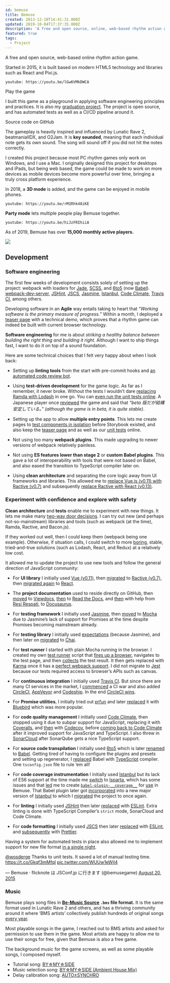 ```yaml
---
id: bemuse
title: Bemuse
created: 2013-12-10T14:41:31.000Z
updated: 2019-10-04T17:37:35.000Z
description: 'A free and open source, online, web-based rhythm action game.'
featured: true
tags:
  - Project
---
```


A free and open source, web-based online rhythm action game.

Started in 2015, it is built based on modern HTML5 technology and libraries such as React and Pixi.js.

`youtube: https://youtu.be/lGw6VMkDWCA`

<call-to-action href="https://bemuse.ninja">
  Play the game
</call-to-action>

I built this game as a playground in applying software engineering principles and practices.
It is also my [graduation project](https://gist.github.com/dtinth/0b633afa89a2a070647d).
The project is open source, and has automated tests as well as a CI/CD pipeline around it.

<call-to-action href="https://github.com/bemusic/bemuse">
  Source code on GitHub
</call-to-action>

The gameplay is heavily inspired and influenced by Lunatic Rave 2, beatmaniaIIDX, and O2Jam. It is **key sounded**, meaning that each individual note gets its own sound. The song will sound off if you did not hit the notes correctly.

I created this project because most PC rhythm games only work on Windows, and I use a Mac. I originally designed this project for desktops and iPads, but being web based, the game could be made to work on more devices as mobile devices become more powerful over time, bringing a truly cross platform experience.

In 2018, a **3D mode** is added, and the game can be enjoyed in mobile phones.

`youtube: https://youtu.be/rM1Rhk48iKE`

**Party mode** lets multiple people play Bemuse together.

`youtube: https://youtu.be/hiJzFRIhiiA`

As of 2019, Bemuse has over **15,000 monthly active players.**

![](/uploads/bemuse-google-analytics-2019.png)

## Development

### Software engineering

The first few weeks of development consists solely of setting up the project: webpack with loaders for [Jade](https://www.npmjs.com/package/jade), [SCSS](https://github.com/sass/node-sass), and [6to5](https://www.npmjs.com/package/6to5) (now [Babel](https://babeljs.io)). [webpack-dev-server](https://www.npmjs.com/package/webpack-dev-server), [JSHint](https://jshint.com/), [JSCS](https://jscs-dev.github.io/), [Jasmine](https://jasmine.github.io/), [Istanbul](https://istanbul.js.org/), [Code Climate](https://codeclimate.com/), [Travis CI](https://travis-ci.org/), among others.

Developing software in an **Agile** way entails taking to heart that _“Working software is the primary measure of progress.”_
Within a month, I deployed a [teaser page](https://bemuse.ninja/?mode=comingSoon) with a technical demo, which proves that a rhythm game can indeed be built with current browser technology.

**Software engineering** for me is about _striking a healthy balance between building the right thing and building it right._
Although I want to ship things fast, I want to do it on top of a sound foundation.

Here are some technical choices that I felt very happy about when I look back:

- Setting up **linting tools** from the start with pre-commit hooks and [an automated code review bot](https://github.com/bemusic/bemuse/pull/51).

- Using **test-driven development** for the game logic. As far as I remember, it never broke. Without the tests I wouldn’t dare [replacing Ramda with Lodash](https://github.com/bemusic/bemuse/pull/164/commits/d82dc51864b1cabe8ea9dd4e0afd314ba7b778d1) in one go. You can [even run the unit tests online][unit-tests]. A Japanese player once [reviewed](https://w.atwiki.jp/laser_bm/pages/95.html) the game and said that <i>“beta 版だが結構安定している。” (although the game is in beta, it is quite stable)</i>.

- Setting up the app to allow **multiple entry points**.
  This lets me create pages to [test components in isolation](https://bemuse.ninja/?mode=playground) before Storybook existed,
  and also keep the [teaser page](https://bemuse.ninja/?mode=comingSoon) and as well as our [unit tests][unit-tests] online.

- Not using too many **webpack plugins**. This made upgrading to newer versions of webpack relatively painless.

- Not using **ES features lower than stage 2** or **custom Babel plugins**. This gave a lot of interoperability with tools that were not based on Babel, and also eased the transition to TypeScript compiler later on.

- Using **clean architecture** and separating the core logic away from UI frameworks and libraries.
  This allowed me to [replace Vue.js (v0.11) with Ractive (v0.7)](https://github.com/bemusic/bemuse/pull/164/commits/b8c345c2101fc3c269872e80f6bc057a687ad869) and subsequently [replace Ractive with React (v0.13)](https://github.com/bemusic/bemuse/pull/166).

### Experiment with confidence and explore with safety

**Clean architecture** and **tests** enable me to experiment with new things.
It lets me make many [two-way door decisions](https://shit.management/one-way-and-two-way-door-decisions/).
I can try out new (and perhaps not-so-mainstream) libraries and tools (such as webpack (at the time), Ramda, Ractive, and Bacon.js).

If they worked out well, then I could keep them (webpack being one example).
Otherwise, if situation calls, I could switch to more [boring](http://boringtechnology.club/), stable, tried-and-true solutions (such as Lodash, React, and Redux) at a relatively low cost.

It allowed me to update the project to use new tools and follow the general direction of JavaScript community:

- For **UI library** I initially used [Vue (v0.11)](https://vuejs.org/), then [migrated](https://github.com/bemusic/bemuse/pull/164/commits/b8c345c2101fc3c269872e80f6bc057a687ad869) to [Ractive (v0.7)](https://ractive.js.org/), then [migrated again](https://github.com/bemusic/bemuse/pull/166) to [React](https://reactjs.org/).

- The **project documentation** used to reside directly on GitHub, then [moved](https://github.com/bemusic/bemuse/commit/b0749ae87708da0f6aadd5cd453cf60fb6f9d664) to [Viewdocs](http://progrium.viewdocs.io/viewdocs/), [then](https://github.com/bemusic/bemuse/pull/122) to [Read the Docs](https://readthedocs.org/),
  and [then](https://github.com/bemusic/bemuse/pull/479) with help from [Resi Respati](https://github.com/resir014), to [Docusaurus](https://docusaurus.io/).

- For **testing framework** I initially used [Jasmine](https://jasmine.github.io/), then [moved](https://github.com/bemusic/bemuse/commit/b7926878d3a27f4bee04aca1d176798f451d7526) to [Mocha](https://mochajs.org/) due to Jasmine’s lack of support for Promises at the time despite Promises becoming mainstream already.

- For **testing library** I initially used [expectations](https://www.npmjs.com/package/expectations) (because Jasmine), and then later on [migrated](https://github.com/bemusic/bemuse/commit/c4dde9d549b1d11d3b048e31c30dbb27618e3300) to [Chai](http://chaijs.com/).

- For **test runner** I started with plain Mocha running in the browser.
  I created my own [test runner](https://github.com/bemusic/bemuse/blob/46831e7bb864a545998d0320f4c455e3aec46470/tasks/support/test-runner/index.js) script that [fires up a browser](https://github.com/bemusic/bemuse/blob/46831e7bb864a545998d0320f4c455e3aec46470/tasks/support/test-runner/browser.js), navigates to the test page, and then [collects](https://github.com/bemusic/bemuse/blob/46831e7bb864a545998d0320f4c455e3aec46470/tasks/support/test-runner/server.js) the test result.
  It then gets replaced with [Karma](https://github.com/bemusic/bemuse/commit/4df73187006b00099f96f9102b8d91a27776ed27) once it has a [perfect webpack support](https://github.com/webpack-contrib/karma-webpack).
  I did not migrate to [Jest](https://jestjs.io/) because our tests required access to browser’s APIs such as canvas.

- For **continuous integration** I initially used [Travis CI](https://travis-ci.org/). But since there are many CI services in the market, I [commenced](https://github.com/bemusic/bemuse/pull/69) a CI war and also added [CircleCI](http://circleci.com/), [AppVeyor](https://www.appveyor.com/) and [Codeship](https://codeship.com/). In the end [CircleCI wins](https://github.com/bemusic/bemuse/pull/516).

- For **Promise utilities**, I initially tried out [prfun](https://www.npmjs.com/package/prfun) and later [replaced](https://github.com/bemusic/bemuse/pull/86) it with [Bluebird](http://bluebirdjs.com/) which was more popular.

- For **code quality management** I initially used [Code Climate](https://codeclimate.com/), then stopped using it due to subpar support for JavaScript, replacing it with [Coveralls](https://github.com/bemusic/bemuse/commit/b23399ec9f009f741c28a8c82b12e568cf6389fa), and [then](https://github.com/bemusic/bemuse/commit/42e9fb1743f679510d81254a69e07c40b50a9906) with [Codecov](https://codecov.io/gh/bemusic/bemuse), before [coming back to Code Climate](https://codeclimate.com/github/bemusic/bemuse) after it improved support for JavaScript and TypeScript. I also threw in [SonarCloud](https://github.com/bemusic/bemuse/commit/110b8752f9f909238f86561aa979070b49c3f8bc) after SonarQube gets a nice TypeScript support.

- For **source code transpilation** I initially used [6to5](https://www.npmjs.com/package/6to5) which is later [renamed](https://github.com/bemusic/bemuse/commit/97157628d0ee31c47de444b20f4714682f12b7b6) to [Babel](https://babeljs.io). Getting tired of having to configure the plugins and presets and setting up regenerator, I [replaced](https://github.com/bemusic/bemuse/pull/512) Babel with [TypeScript](http://www.typescriptlang.org/) compiler. One `tsconfig.json` file to rule ’em all!

- For **code coverage instrumentation** I initially used [Istanbul](https://istanbul.js.org/) but its lack of ES6 support at the time made me [switch](https://github.com/bemusic/bemuse/pull/115) to [Isparta](https://www.npmjs.com/package/isparta), which has some issues and that [led](https://github.com/dtinth/babel-plugin-__coverage__#theres-already-isparta-why-another-coverage-tool) me to create [`babel-plugin-__coverage__`](https://github.com/dtinth/babel-plugin-__coverage__) for [use](https://github.com/bemusic/bemuse/pull/224) in Bemuse. That Babel plugin later got [incorporated](https://github.com/dtinth/babel-plugin-__coverage__/issues/42) into a new major version of [Istanbul](https://istanbul.js.org/) to which I [migrated](https://github.com/bemusic/bemuse/pull/360) the project to once again.

- For **linting** I initially used [JSHint](https://jshint.com/) then later [replaced](https://github.com/bemusic/bemuse/pull/126) with [ESLint](https://eslint.org/). Extra linting is done with TypeScript Compiler’s `strict` mode, SonarCloud and Code Climate.

- For **code formatting** I initially used [JSCS](https://jshint.com/) then later [replaced](https://github.com/bemusic/bemuse/pull/126) with [ESLint](https://eslint.org/), and [subsequently](https://github.com/bemusic/bemuse/pull/513) with [Prettier](https://prettier.io/).

Having a system for automated tests in place also allowed me to implement support for new file format [in a single night](https://twitter.com/bemusegame/status/634020332093837312).

<twitter-embed>
  <p lang="en" dir="ltr"><a href="https://twitter.com/wosderge?ref_src=twsrc%5Etfw">@wosderge</a> Thanks to unit tests. It saved a lot of manual testing time. <a href="https://t.co/Gkqf3mMfql">https://t.co/Gkqf3mMfql</a> <a href="http://t.co/WUUw1eWjl4">pic.twitter.com/WUUw1eWjl4</a></p>&mdash; Bemuse · flicknote は JSConf.jp に行きます (@bemusegame) <a href="https://twitter.com/bemusegame/status/634204792433197056?ref_src=twsrc%5Etfw">August 20, 2015</a>
</twitter-embed>

### Music

Bemuse plays song files in **[Be-Music Source](https://en.wikipedia.org/wiki/Be-Music_Source) `.bms` file format.**
It is the same format used in Lunatic Rave 2 and others, and has a thriving community around it where ‘BMS artists’ collectively publish hundreds of original songs [every year](https://hitkey.nekokan.dyndns.info/bmsevt.htm#ALL).

Most playable songs in the game, I reached out to BMS artists and asked for permission to use them in the game.
Most artists are happy to allow me to use their songs for free, given that Bemuse is also a free game.

The background music for the game screens, as well as some playable songs, I composed myself.

- Tutorial song: [BY☆MY☆SIDE](/music/by-my-side/)
- Music selection song: [BY☆MY☆SIDE (Ambient House Mix)](/music/by-my-side-ambient-house-mix/)
- Delay calibration song: [AUTO±SYNCHRO](/music/auto-synchro/)

[unit-tests]: https://bemuse.ninja/?mode=test&grep=game

